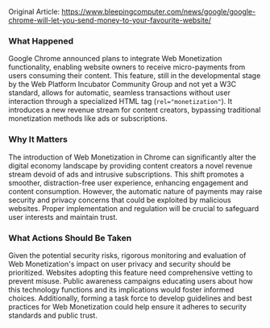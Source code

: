 Original Article: https://www.bleepingcomputer.com/news/google/google-chrome-will-let-you-send-money-to-your-favourite-website/

### What Happened
Google Chrome announced plans to integrate Web Monetization functionality, enabling website owners to receive micro-payments from users consuming their content. This feature, still in the developmental stage by the Web Platform Incubator Community Group and not yet a W3C standard, allows for automatic, seamless transactions without user interaction through a specialized HTML tag (`rel="monetization"`). It introduces a new revenue stream for content creators, bypassing traditional monetization methods like ads or subscriptions.

### Why It Matters
The introduction of Web Monetization in Chrome can significantly alter the digital economy landscape by providing content creators a novel revenue stream devoid of ads and intrusive subscriptions. This shift promotes a smoother, distraction-free user experience, enhancing engagement and content consumption. However, the automatic nature of payments may raise security and privacy concerns that could be exploited by malicious websites. Proper implementation and regulation will be crucial to safeguard user interests and maintain trust.

### What Actions Should Be Taken
Given the potential security risks, rigorous monitoring and evaluation of Web Monetization's impact on user privacy and security should be prioritized. Websites adopting this feature need comprehensive vetting to prevent misuse. Public awareness campaigns educating users about how this technology functions and its implications would foster informed choices. Additionally, forming a task force to develop guidelines and best practices for Web Monetization could help ensure it adheres to security standards and public trust.